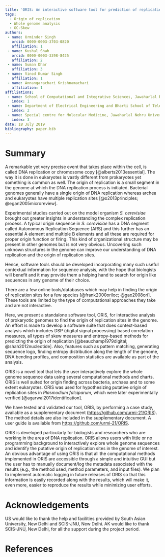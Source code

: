 ```yaml
---
title: 'ORIS: An interactive software tool for prediction of replication origin in prokaryotic genomes'
tags:
  - Origin of replication
  - Whole genome analysis
  - GC-Skew
authors:
 - name: Urminder Singh
   orcid: 0000-0003-3703-0820
   affiliation: 1
 - name: Kushal Shah
   orcid: 0000-0003-3398-8425
   affiliation: 2
 - name: Suman Dhar
   affiliation: 3
 - name: Vinod Kumar Singh
   affiliation: 1
 - name: Annangarachari Krishnamachari
   affiliation: 1
affiliations:
 - name: School of Computational and Integrative Sciences, Jawaharlal Nehru University, New Delhi, India
   index: 1
 - name: Department of Electrical Engineering and Bharti School of Telecommunication Technology and Management, IIT Delhi, India
   index: 2
 - name: Special centre for Molecular Medicine, Jawaharlal Nehru University, New Delhi, India
   index: 3
date: 18 July 2019
bibliography: paper.bib
---
```


# Summary

A remarkable yet very precise event that takes place within the cell, is called DNA replication or chromosome copy [@alberts2013essential].
The way it is done in eukaryotes is vastly different from prokaryotes yet something is common as well. The origin of replication is a small segment in the genome at which the DNA replication process is initiated. Bacterial genomes generally have a single origin of DNA replication whereas archea and eukaryotes have multiple replication sites [@o2013principles; @egan2005microreview].

Experimental studies carried out on the model organism *S. cerevisiae* brought out greater insights in understanding the complex replication process. A typical origin sequence in *S. cerevisiae* has a DNA segment called Autonomous Replication Sequence (ARS) and this further has an essential A element and multiple B elements and all these are required for proper origin function or firing. This kind of organizational structure may be present in other genomes but is not very obvious. Uncovering such unknown structures in the genome can improve our understanding of DNA replication and the origin of replication sites.

Hence, software tools should be developed incorporating many such useful contextual information for sequence analysis, with the hope that biologists will benefit and it may provide them a helping hand to search for origin like sequences in any genome of their choice. 

There are a few online tools/databases which may help in finding the origin of replication sites for a few species [@frank2000oriloc; @gao2008ori]. These tools are limited by the type of computational approaches they take and are not interactive.

Here, we present a standalone software tool, ORIS, for interactive analysis of prokaryotic genomes to find the origin of replication sites in the genome.
An effort is made to develop a software suite that does context-based analysis which includes DSP (digital signal processing) based correlation measures, all types of skew measures and entropy-based methods for predicting the origin of replication [@beauchamp1979digital; @shah2012nucleotide].
Also, features such as pattern matching, generating sequence logo, finding entropy distribution along the length of the genome, DNA bending profiles, and composition statistics are available as part of the analysis. 

ORIS is a novel tool that lets the user interactively explore the whole genome sequence data using several computational methods and charts. ORIS is well suited for origin finding across bacteria, archaea and to some extent eukaryotes. ORIS was used for hypothesizing putative origin of replication sites in *Plasmodium falciparum*, which were later experimentally verified [@agarwal2017identification].


We have tested and validated our tool, ORIS, by performing a case study, available as a supplementary document (https://github.com/urmi-21/ORIS). The method details are also included in the supplementary document. A user guide is available from https://github.com/urmi-21/ORIS.

ORIS is developed particularly for biologists and researchers who are working in the area of DNA replication. ORIS allows users with little or no programming background to interactively explore whole genome sequences and identify the putative origin of replication sites in the genome of interest. An obvious advantage of using ORIS is that all the computational methods implemented in ORIS are accessible through a simple and intuitive GUI but the user has to manually document/log the metadata associated with the results (e.g., the method used, method parameters, and input files). We plan to implement automatic logging in future releases of ORIS so that this information is easily recorded along with the results, which will make it, even more, easier to reproduce the results while minimizing user efforts.


# Acknowledgements
US would like to thank the help and facilities provided by South Asian
University, New Delhi and SCIS-JNU, New Delhi. AK would like to thank SCIS-JNU, New Delhi,
for all the support during the project period.

# References
